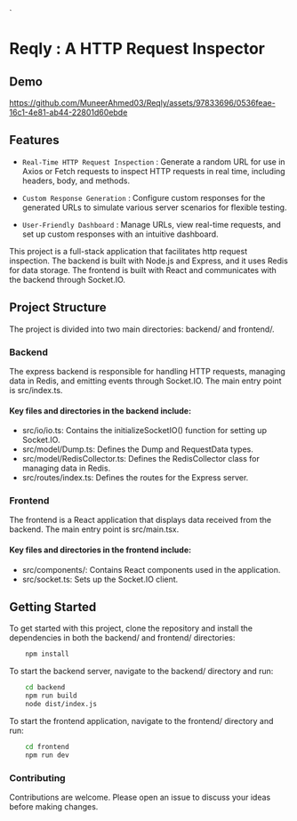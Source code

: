 `    
# Reqly : A HTTP Request Inspector

## Demo


https://github.com/MuneerAhmed03/Reqly/assets/97833696/0536feae-16c1-4e81-ab44-22801d60ebde


## Features
- `Real-Time HTTP Request Inspection` : Generate a random URL for use in Axios or Fetch requests to inspect HTTP requests in real time, including headers, body, and methods.

- `Custom Response Generation` : Configure custom responses for the generated URLs to simulate various server scenarios for flexible testing.

- `User-Friendly Dashboard` : Manage URLs, view real-time requests, and set up custom responses with an intuitive dashboard.

This project is a full-stack application that facilitates http request inspection. The backend is built with Node.js and Express, and it uses Redis for data storage. The frontend is built with React and communicates with the backend through Socket.IO.

## Project Structure
The project is divided into two main directories: backend/ and frontend/.

### Backend
The express backend is responsible for handling HTTP requests, managing data in Redis, and emitting events through Socket.IO. The main entry point is src/index.ts.

#### Key files and directories in the backend include:

- src/io/io.ts: Contains the initializeSocketIO() function for setting up Socket.IO.
- src/model/Dump.ts: Defines the Dump and RequestData types.
- src/model/RedisCollector.ts: Defines the RedisCollector class for managing data in Redis.
- src/routes/index.ts: Defines the routes for the Express server.

### Frontend

The frontend is a React application that displays data received from the backend. The main entry point is src/main.tsx.

#### Key files and directories in the frontend include:

- src/components/: Contains React components used in the application.
- src/socket.ts: Sets up the Socket.IO client.

## Getting Started
To get started with this project, clone the repository and install the dependencies in both the backend/ and frontend/ directories:

```bash
    npm install
```

To start the backend server, navigate to the backend/ directory and run:
``` bash
    cd backend
    npm run build
    node dist/index.js
```

To start the frontend application, navigate to the frontend/ directory and run:
```bash
    cd frontend
    npm run dev
```

### Contributing
Contributions are welcome. Please open an issue to discuss your ideas before making changes.
